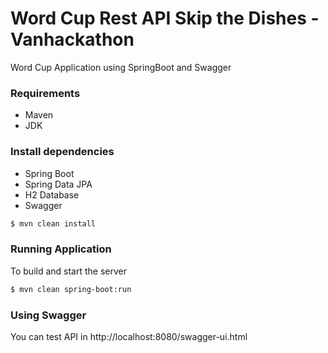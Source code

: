 # Word Cup Rest API Skip the Dishes - Vanhackathon
Word Cup Application using SpringBoot and Swagger


### Requirements

- Maven
- JDK 

### Install dependencies

- Spring Boot
- Spring Data JPA
- H2 Database
- Swagger 

```sh
$ mvn clean install

```

### Running Application

To build and start the server 

```sh
$ mvn clean spring-boot:run

```

### Using Swagger

You can test API in http://localhost:8080/swagger-ui.html

